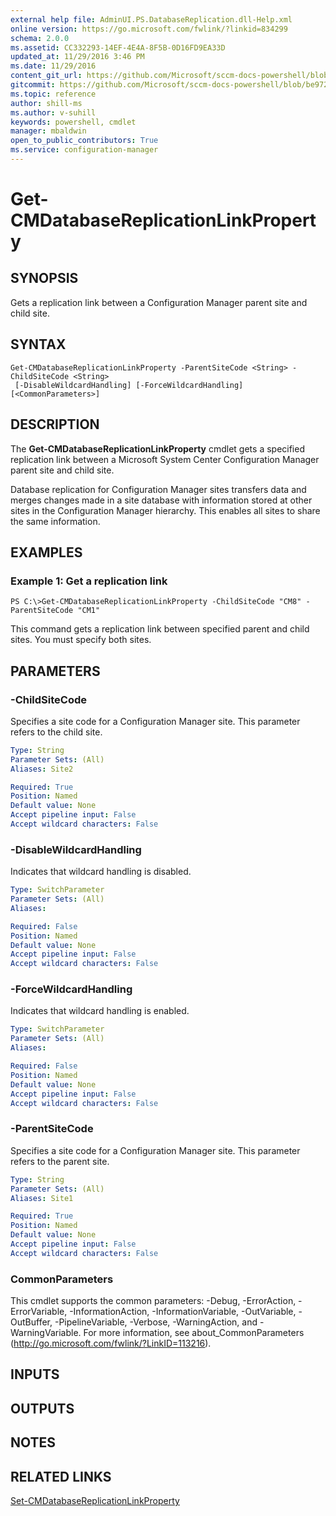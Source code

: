 ```yaml
---
external help file: AdminUI.PS.DatabaseReplication.dll-Help.xml
online version: https://go.microsoft.com/fwlink/?linkid=834299
schema: 2.0.0
ms.assetid: CC332293-14EF-4E4A-8F5B-0D16FD9EA33D
updated_at: 11/29/2016 3:46 PM
ms.date: 11/29/2016
content_git_url: https://github.com/Microsoft/sccm-docs-powershell/blob/master/sccm-cmdlets/ConfigurationManager/vlatest/Get-CMDatabaseReplicationLinkProperty.md
gitcommit: https://github.com/Microsoft/sccm-docs-powershell/blob/be9723fe908914c0e1ed2689b3ffaa3b56f1b53b/sccm-cmdlets/ConfigurationManager/vlatest/Get-CMDatabaseReplicationLinkProperty.md
ms.topic: reference
author: shill-ms
ms.author: v-suhill
keywords: powershell, cmdlet
manager: mbaldwin
open_to_public_contributors: True
ms.service: configuration-manager
---
```


# Get-CMDatabaseReplicationLinkProperty

## SYNOPSIS
Gets a replication link between a Configuration Manager parent site and child site.

## SYNTAX

```
Get-CMDatabaseReplicationLinkProperty -ParentSiteCode <String> -ChildSiteCode <String>
 [-DisableWildcardHandling] [-ForceWildcardHandling] [<CommonParameters>]
```

## DESCRIPTION
The **Get-CMDatabaseReplicationLinkProperty** cmdlet gets a specified replication link between a Microsoft System Center Configuration Manager parent site and child site.

Database replication for Configuration Manager sites transfers data and merges changes made in a site database with information stored at other sites in the Configuration Manager hierarchy.
This enables all sites to share the same information.

## EXAMPLES

### Example 1: Get a replication link
```
PS C:\>Get-CMDatabaseReplicationLinkProperty -ChildSiteCode "CM8" -ParentSiteCode "CM1"
```

This command gets a replication link between specified parent and child sites.
You must specify both sites.

## PARAMETERS

### -ChildSiteCode
Specifies a site code for a Configuration Manager site.
This parameter refers to the child site.

```yaml
Type: String
Parameter Sets: (All)
Aliases: Site2

Required: True
Position: Named
Default value: None
Accept pipeline input: False
Accept wildcard characters: False
```

### -DisableWildcardHandling
Indicates that wildcard handling is disabled.

```yaml
Type: SwitchParameter
Parameter Sets: (All)
Aliases: 

Required: False
Position: Named
Default value: None
Accept pipeline input: False
Accept wildcard characters: False
```

### -ForceWildcardHandling
Indicates that wildcard handling is enabled.

```yaml
Type: SwitchParameter
Parameter Sets: (All)
Aliases: 

Required: False
Position: Named
Default value: None
Accept pipeline input: False
Accept wildcard characters: False
```

### -ParentSiteCode
Specifies a site code for a Configuration Manager site.
This parameter refers to the parent site.

```yaml
Type: String
Parameter Sets: (All)
Aliases: Site1

Required: True
Position: Named
Default value: None
Accept pipeline input: False
Accept wildcard characters: False
```

### CommonParameters
This cmdlet supports the common parameters: -Debug, -ErrorAction, -ErrorVariable, -InformationAction, -InformationVariable, -OutVariable, -OutBuffer, -PipelineVariable, -Verbose, -WarningAction, and -WarningVariable. For more information, see about_CommonParameters (http://go.microsoft.com/fwlink/?LinkID=113216).

## INPUTS

## OUTPUTS

## NOTES

## RELATED LINKS

[Set-CMDatabaseReplicationLinkProperty](xref:ConfigurationManager/vlatest/Set-CMDatabaseReplicationLinkProperty.md)


